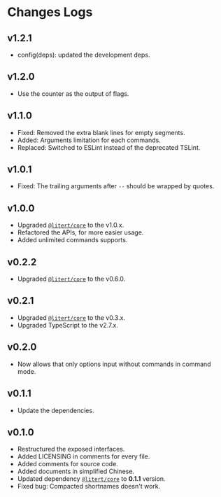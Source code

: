 # Changes Logs

[Dep:LRT.Core]: https://github.com/litert/core.js

## v1.2.1

- config(deps): updated the development deps.

## v1.2.0

- Use the counter as the output of flags.

## v1.1.0

- Fixed: Removed the extra blank lines for empty segments.
- Added: Arguments limitation for each commands.
- Replaced: Switched to ESLint instead of the deprecated TSLint.

## v1.0.1

- Fixed: The trailing arguments after `--` should be wrapped by quotes.

## v1.0.0

- Upgraded [`@litert/core`][Dep:LRT.Core] to the v1.0.x.
- Refactored the APIs, for more easier usage.
- Added unlimited commands supports.

## v0.2.2

- Upgraded [`@litert/core`][Dep:LRT.Core] to the v0.6.0.

## v0.2.1

- Upgraded [`@litert/core`][Dep:LRT.Core] to the v0.3.x.
- Upgraded TypeScript to the v2.7.x.

## v0.2.0

- Now allows that only options input without commands in command mode.

## v0.1.1

- Update the dependencies.

## v0.1.0

- Restructured the exposed interfaces.
- Added LICENSING in comments for every file.
- Added comments for source code.
- Added documents in simplified Chinese.
- Updated dependency [`@litert/core`][Dep:LRT.Core] to **0.1.1** version.
- Fixed bug: Compacted shortnames doesn't work.
